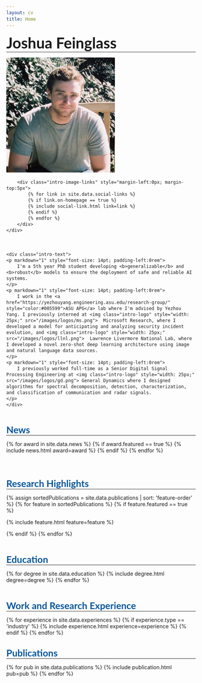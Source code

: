 ```yaml
---
layout: cv
title: Home
---
```


<div style="font-size: 40px; font-family: Lato, Arial" class="intro-title"><b>Joshua Feinglass</b></div>
<hr style="margin-left: 0; margin-top:0">

<div class="intro">
	<div class="intro-image">
		<img src="/images/prof_pic.png" style="border-radius: 2px;">

		<div class="intro-image-links" style="margin-left:0px; margin-top:5px">
			{% for link in site.data.social-links %}
			{% if link.on-homepage == true %}
			{% include social-link.html link=link %}
			{% endif %}
			{% endfor %}
		</div>
	</div>



	<div class="intro-text">
	<p markdown="1" style="font-size: 14pt; padding-left:0rem">
		I'm a 5th year PhD student developing <b>generalizable</b> and <b>robust</b> models to ensure the deployment of safe and reliable AI systems.
	</p>
	<p markdown="1" style="font-size: 14pt; padding-left:0rem">
		I work in the <a href="https://yezhouyang.engineering.asu.edu/research-group/" style="color:#005599">ASU APG</a> lab where I'm advised by Yezhou Yang. I previously interned at <img class="intro-logo" style="width: 25px;" src="/images/logos/ms.png">  Microsoft Research, where I developed a model for anticipating and analyzing security incident evolution, and <img class="intro-logo" style="width: 25px;" src="/images/logos/llnl.png">  Lawrence Livermore National Lab, where I developed a novel zero-shot deep learning architecture using image and natural language data sources.
	</p>
	<p markdown="1" style="font-size: 14pt; padding-left:0rem">
		I previously worked full-time as a Senior Digital Signal Processing Engineering at <img class="intro-logo" style="width: 25px;" src="/images/logos/gd.png"> General Dynamics where I designed algorithms for spectral decomposition, detection, characterization, and classification of communication and radar signals.
    </p>
 	</div>

</div>

<div style="padding-top: 30px;font-size: 25px; font-family: Lato, Arial; color: #059;" class="intro-title"><b>News</b></div>
<hr style="margin-left: 0; margin-top:0">

{% for award in site.data.news %}
{% if award.featured == true %}
{% include news.html award=award %}
{% endif %}
{% endfor %}

<div style="padding-top: 50px;font-size: 25px; font-family: Lato, Arial; color: #059;" class="intro-title"><b>Research Highlights</b></div>
<hr style="margin-left: 0; margin-top:0">

<div class="cover-wrapper">
{% assign sortedPublications = site.data.publications | sort: 'feature-order' %}
{% for feature in sortedPublications %}
{% if feature.featured == true %}

{% include feature.html feature=feature %}

{% endif %}
{% endfor %}
</div>

<div style="padding-top: 30px;font-size: 25px; font-family: Lato, Arial; color: #059;" class="intro-title"><b>Education</b></div>
<hr style="margin-left: 0; margin-top:0">

{% for degree in site.data.education %}
{% include degree.html degree=degree %}
{% endfor %}

<div style="padding-top: 30px;font-size: 25px; font-family: Lato, Arial; color: #059;" class="intro-title"><b>Work and Research Experience</b></div>
<hr style="margin-left: 0; margin-top:0">
{% for experience in site.data.experiences %}
{% if experience.type == 'industry' %}
{% include experience.html experience=experience %}
{% endif %}
{% endfor %}



<div style="padding-top: 30px;font-size: 25px; font-family: Lato, Arial; color: #059;" class="intro-title"><b>Publications</b></div>
<hr style="margin-left: 0; margin-top:0">
{% for pub in site.data.publications %}
{% include publication.html pub=pub %}
{% endfor %}
